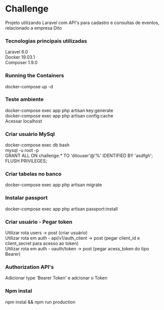 # Challenge
Projeto utilizando Laravel com API's para cadastro e consultas de eventos, relacionado a empresa Dito

### Tecnologias principais utilizadas
Laravel 6.0  
Docker 19.03.1  
Composer 1.9.0  

### Running the Containers
docker-compose up -d  

### Teste ambiente
docker-compose exec app php artisan key:generate  
docker-compose exec app php artisan config:cache  
Acessar localhost

### Criar usuário MySql
docker-compose exec db bash  
mysql -u root -p  
GRANT ALL ON challenge.* TO 'ditouser'@'%' IDENTIFIED BY 'asdfgh';  
FLUSH PRIVILEGES;  

### Criar tabelas no banco
docker-compose exec app php artisan migrate  

### Instalar passport
docker-compose exec app php artisan passport:install

### Criar usuário - Pegar token
Utilizar rota users -> post (criar usuário)  
Utilizar rota em auth - api/v1/auth_client -> post (pegar client_id e client_secret para acesso ao token)  
Utilizar rota em auth - oauth/token -> post (pegar acess_token do tipo Bearer)

### Authorization API's
Adicionar type 'Bearer Token' e adcionar o Token

### Npm instal
npm instal && npm run production